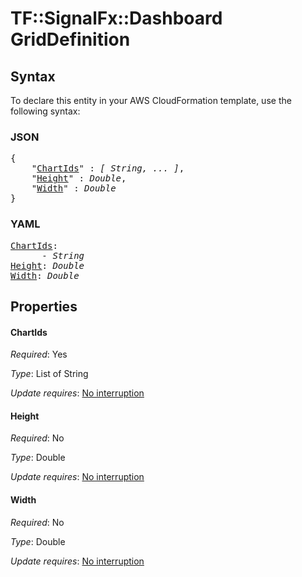 # TF::SignalFx::Dashboard GridDefinition

## Syntax

To declare this entity in your AWS CloudFormation template, use the following syntax:

### JSON

<pre>
{
    "<a href="#chartids" title="ChartIds">ChartIds</a>" : <i>[ String, ... ]</i>,
    "<a href="#height" title="Height">Height</a>" : <i>Double</i>,
    "<a href="#width" title="Width">Width</a>" : <i>Double</i>
}
</pre>

### YAML

<pre>
<a href="#chartids" title="ChartIds">ChartIds</a>: <i>
      - String</i>
<a href="#height" title="Height">Height</a>: <i>Double</i>
<a href="#width" title="Width">Width</a>: <i>Double</i>
</pre>

## Properties

#### ChartIds

_Required_: Yes

_Type_: List of String

_Update requires_: [No interruption](https://docs.aws.amazon.com/AWSCloudFormation/latest/UserGuide/using-cfn-updating-stacks-update-behaviors.html#update-no-interrupt)

#### Height

_Required_: No

_Type_: Double

_Update requires_: [No interruption](https://docs.aws.amazon.com/AWSCloudFormation/latest/UserGuide/using-cfn-updating-stacks-update-behaviors.html#update-no-interrupt)

#### Width

_Required_: No

_Type_: Double

_Update requires_: [No interruption](https://docs.aws.amazon.com/AWSCloudFormation/latest/UserGuide/using-cfn-updating-stacks-update-behaviors.html#update-no-interrupt)

